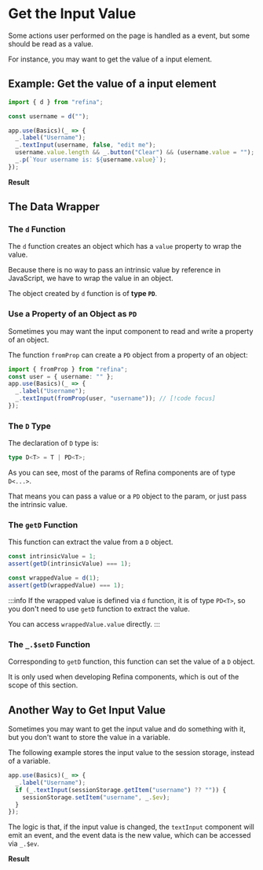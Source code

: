 <script setup>
import BasicInputVue from "../../components/basic-input.r.vue";
import InputEventVue from "../../components/input-event.r.vue";
</script>

# Get the Input Value

Some actions user performed on the page is handled as a event, but some should be read as a value.

For instance, you may want to get the value of a input element.

## Example: Get the value of a input element

```ts
import { d } from "refina";

const username = d("");

app.use(Basics)(_ => {
  _.label("Username");
  _.textInput(username, false, "edit me");
  username.value.length && _.button("Clear") && (username.value = "");
  _.p(`Your username is: ${username.value}`);
});
```

**Result**

<BasicInputVue />

## The Data Wrapper

### The `d` Function

The `d` function creates an object which has a `value` property to wrap the value.

Because there is no way to pass an intrinsic value by reference in JavaScript, we have to wrap the value in an object.

The object created by `d` function is of **type `PD`**.

### Use a Property of an Object as `PD`

Sometimes you may want the input component to read and write a property of an object.

The function `fromProp` can create a `PD` object from a property of an object:

```ts
import { fromProp } from "refina";
const user = { username: "" };
app.use(Basics)(_ => {
  _.label("Username");
  _.textInput(fromProp(user, "username")); // [!code focus]
});
```

### The `D` Type

The declaration of `D` type is:

```ts
type D<T> = T | PD<T>;
```

As you can see, most of the params of Refina components are of type `D<...>`.

That means you can pass a value or a `PD` object to the param, or just pass the intrinsic value.

### The `getD` Function

This function can extract the value from a `D` object.

```ts
const intrinsicValue = 1;
assert(getD(intrinsicValue) === 1);

const wrappedValue = d(1);
assert(getD(wrappedValue) === 1);
```

:::info
If the wrapped value is defined via `d` function, it is of type `PD<T>`, so you don't need to use `getD` function to extract the value.

You can access `wrappedValue.value` directly.
:::

### The `_.$setD` Function

Corresponding to `getD` function, this function can set the value of a `D` object.

It is only used when developing Refina components, which is out of the scope of this section.

## Another Way to Get Input Value

Sometimes you may want to get the input value and do something with it, but you don't want to store the value in a variable.

The following example stores the input value to the session storage, instead of a variable.

```ts
app.use(Basics)(_ => {
  _.label("Username");
  if (_.textInput(sessionStorage.getItem("username") ?? "")) {
    sessionStorage.setItem("username", _.$ev);
  }
});
```

The logic is that, if the input value is changed, the `textInput` component will emit an event, and the event data is the new value, which can be accessed via `_.$ev`.

**Result**

<InputEventVue />
